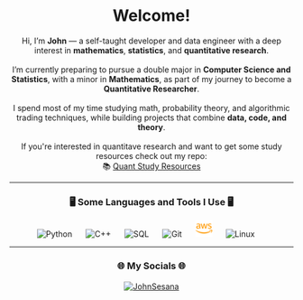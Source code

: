 <div align="center">
 
  # Welcome!
  Hi, I’m **John** — a self-taught developer and data engineer with a deep interest in **mathematics**, **statistics**, and **quantitative research**.
  <br>
  <br>
  I’m currently preparing to pursue a double major in **Computer Science and Statistics**, with a minor in **Mathematics**, as part of my journey to become a **Quantitative Researcher**.
  <br>
  <br>
 I spend most of my time studying math, probability theory, and algorithmic trading techniques, while building projects that combine **data, code, and theory**.
  <br>
  <br>
 If you're interested in quantitave research and want to get some study resources check out my repo: 
  <br>
 📚 [Quant Study Resources](https://github.com/JohnSesana/Quant-Study-Resources)
 
  ---

  ### 🖥️ Some Languages and Tools I Use 🖥️
  <div>
    <img alt="Python" width="30px" style="padding-right:20px;" src="https://cdn.jsdelivr.net/gh/devicons/devicon/icons/python/python-original.svg" />    
    <img alt="C++" width="30px" style="padding-right:20px;" src="https://cdn.jsdelivr.net/gh/devicons/devicon/icons/cplusplus/cplusplus-original.svg" />    
    <img alt="SQL" width="30px" style="padding-right:20px;" src="https://cdn.jsdelivr.net/gh/devicons/devicon/icons/postgresql/postgresql-original.svg" />
    <img alt="Git" width="30px" style="padding-right:20px;" src="https://cdn.jsdelivr.net/gh/devicons/devicon/icons/git/git-original.svg" />
    <img alt="AWS" width="30px" style="padding-right:20px;" src="https://raw.githubusercontent.com/devicons/devicon/master/icons/amazonwebservices/amazonwebservices-plain-wordmark.svg" />
    <img alt="Linux" width="30px" style="padding-right:20px;" src="https://cdn.jsdelivr.net/gh/devicons/devicon/icons/linux/linux-original.svg" />
  </div>

  ---
  ### 🌐 My Socials 🌐
  <div>    
    <a href="https://www.linkedin.com/in/johnsesana/" target="blank"><img align="center" src="https://raw.githubusercontent.com/rahuldkjain/github-profile-readme-generator/master/src/images/icons/Social/linked-in-alt.svg" alt="JohnSesana" height="30" width="30" /></a>
  </div>
</div>
